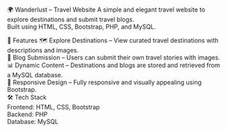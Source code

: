 
🌍 Wanderlust – Travel Website
A simple and elegant travel website to explore destinations and submit travel blogs. <br> Built using HTML, CSS, Bootstrap, PHP, and MySQL.

📌 Features
🗺️ Explore Destinations – View curated travel destinations with descriptions and images.<br>
📝 Blog Submission – Users can submit their own travel stories with images.<br>
📊 Dynamic Content – Destinations and blogs are stored and retrieved from a MySQL database.<br>
🎨 Responsive Design – Fully responsive and visually appealing using Bootstrap.<br>
🛠️ Tech Stack<br>
Frontend: HTML, CSS, Bootstrap<br>
Backend: PHP<br>
Database: MySQL<br>
